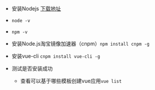 - 安装Nodejs [下载地址](https://nodejs.org/zh-cn/download/)
- `node -v`
- `npm -v`
- 安装Node.js淘宝镜像加速器（cnpm）`npm install cnpm -g`
- 安装vue-cli `cnpm install vue-cli -g`

- 测试是否安装成功
  - 查看可以基于哪些模板创建vue应用`vue list`